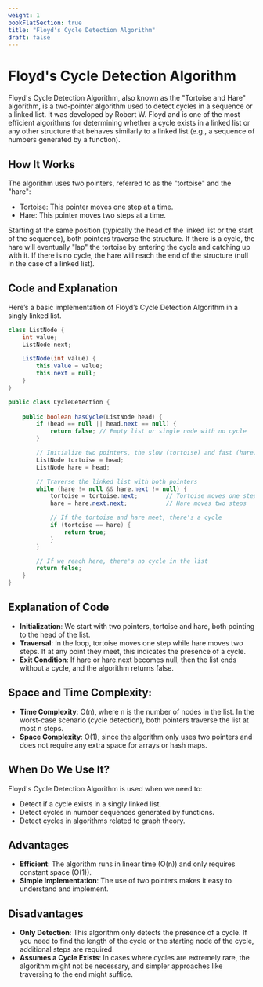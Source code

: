 ```yaml
---
weight: 1
bookFlatSection: true
title: "Floyd's Cycle Detection Algorithm"
draft: false
---
```


# Floyd's Cycle Detection Algorithm

Floyd's Cycle Detection Algorithm, also known as the "Tortoise and Hare" algorithm, is a two-pointer algorithm used to detect cycles in a sequence or a linked list. It was developed by Robert W. Floyd and is one of the most efficient algorithms for determining whether a cycle exists in a linked list or any other structure that behaves similarly to a linked list (e.g., a sequence of numbers generated by a function).

## How It Works
The algorithm uses two pointers, referred to as the "tortoise" and the "hare":

- Tortoise: This pointer moves one step at a time.
- Hare: This pointer moves two steps at a time.

Starting at the same position (typically the head of the linked list or the start of the sequence), both pointers traverse the structure. If there is a cycle, the hare will eventually "lap" the tortoise by entering the cycle and catching up with it. If there is no cycle, the hare will reach the end of the structure (null in the case of a linked list).

## Code and Explanation
Here’s a basic implementation of Floyd’s Cycle Detection Algorithm in a singly linked list.

```java
class ListNode {
    int value;
    ListNode next;

    ListNode(int value) {
        this.value = value;
        this.next = null;
    }
}

public class CycleDetection {
    
    public boolean hasCycle(ListNode head) {
        if (head == null || head.next == null) {
            return false; // Empty list or single node with no cycle
        }

        // Initialize two pointers, the slow (tortoise) and fast (hare)
        ListNode tortoise = head;
        ListNode hare = head;

        // Traverse the linked list with both pointers
        while (hare != null && hare.next != null) {
            tortoise = tortoise.next;        // Tortoise moves one step
            hare = hare.next.next;           // Hare moves two steps

            // If the tortoise and hare meet, there's a cycle
            if (tortoise == hare) {
                return true;
            }
        }

        // If we reach here, there's no cycle in the list
        return false;
    }
}
```
## Explanation of Code
- **Initialization**: We start with two pointers, tortoise and hare, both pointing to the head of the list.
- **Traversal**: In the loop, tortoise moves one step while hare moves two steps. If at any point they meet, this indicates the presence of a cycle.
- **Exit Condition**: If hare or hare.next becomes null, then the list ends without a cycle, and the algorithm returns false.
## Space and Time Complexity:
- **Time Complexity**: O(n), where n is the number of nodes in the list. In the worst-case scenario (cycle detection), both pointers traverse the list at most n steps.
- **Space Complexity**: O(1), since the algorithm only uses two pointers and does not require any extra space for arrays or hash maps.

## When Do We Use It?
Floyd's Cycle Detection Algorithm is used when we need to:

- Detect if a cycle exists in a singly linked list.
- Detect cycles in number sequences generated by functions.
- Detect cycles in algorithms related to graph theory.

## Advantages
- **Efficient**: The algorithm runs in linear time (O(n)) and only requires constant space (O(1)).
- **Simple Implementation**: The use of two pointers makes it easy to understand and implement.

## Disadvantages
- **Only Detection**: This algorithm only detects the presence of a cycle. If you need to find the length of the cycle or the starting node of the cycle, additional steps are required.
- **Assumes a Cycle Exists**: In cases where cycles are extremely rare, the algorithm might not be necessary, and simpler approaches like traversing to the end might suffice.





